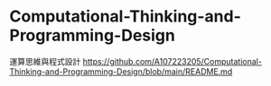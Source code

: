 # Computational-Thinking-and-Programming-Design
運算思維與程式設計
https://github.com/A107223205/Computational-Thinking-and-Programming-Design/blob/main/README.md
